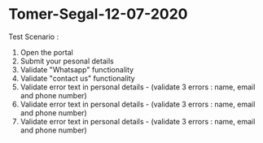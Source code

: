 # Tomer-Segal-12-07-2020

Test Scenario : 
1. Open the portal
2. Submit your pesonal details
3. Validate "Whatsapp" functionality
4. Validate "contact us" functionality
5. Validate error text in personal details - (validate 3 errors : name, email and phone number)
6. Validate error text in personal details - (validate 3 errors : name, email and phone number)
7. Validate error text in personal details - (validate 3 errors : name, email and phone number)
